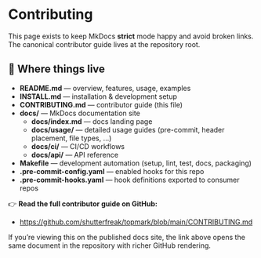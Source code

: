 <!--
topmark:header:start

  file         : contributing.md
  file_relpath : docs/contributing.md
  project      : TopMark
  license      : MIT
  copyright    : (c) 2025 Olivier Biot

topmark:header:end
-->

# Contributing

This page exists to keep MkDocs **strict** mode happy and avoid broken links. The canonical
contributor guide lives at the repository root.

## 📂 Where things live

- **README.md** — overview, features, usage, examples
- **INSTALL.md** — installation & development setup
- **CONTRIBUTING.md** — contributor guide (this file)
- **docs/** — MkDocs documentation site
  - **docs/index.md** — docs landing page
  - **docs/usage/** — detailed usage guides (pre-commit, header placement, file types, …)
  - **docs/ci/** — CI/CD workflows
  - **docs/api/** — API reference
- **Makefile** — development automation (setup, lint, test, docs, packaging)
- **.pre-commit-config.yaml** — enabled hooks for this repo
- **.pre-commit-hooks.yaml** — hook definitions exported to consumer repos

👉 **Read the full contributor guide on GitHub:**

- <https://github.com/shutterfreak/topmark/blob/main/CONTRIBUTING.md>

If you’re viewing this on the published docs site, the link above opens the same document in the
repository with richer GitHub rendering.
